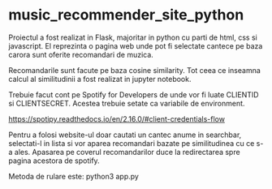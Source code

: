 # music_recommender_site_python

Proiectul a fost realizat in Flask, majoritar in python cu parti de html, css si javascript. El reprezinta o pagina web unde pot
fi selectate cantece pe baza carora sunt oferite recomandari de muzica.

Recomandarile sunt facute pe baza cosine similarity. Tot ceea ce inseamna calcul al similitudinii a fost realizat in jupyter notebook.

Trebuie facut cont pe Spotify for Developers de unde vor fi luate CLIENTID si CLIENTSECRET. Acestea trebuie setate ca variabile de environment.

https://spotipy.readthedocs.io/en/2.16.0/#client-credentials-flow

Pentru a folosi website-ul doar cautati un cantec anume in searchbar, selectati-l in lista si vor aparea recomandari bazate pe similitudinea cu
ce s-a ales. Apasarea pe coverul recomandarilor duce la redirectarea spre pagina acestora de spotify.

Metoda de rulare este: python3 app.py